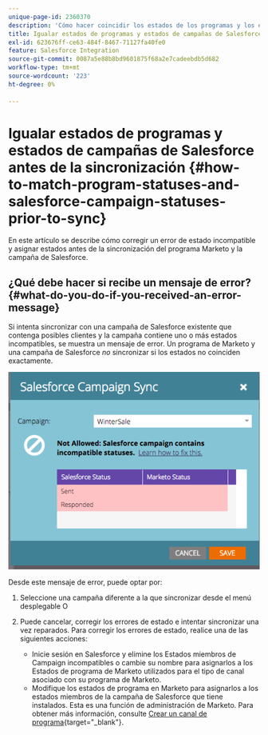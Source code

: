 ```yaml
---
unique-page-id: 2360370
description: 'Cómo hacer coincidir los estados de los programas y los estados de las campañas de Salesforce antes de la sincronización: Documentos de Marketo: documentación del producto'
title: Igualar estados de programas y estados de campañas de Salesforce antes de la sincronización
exl-id: 623676ff-ce63-484f-8467-71127fa40fe0
feature: Salesforce Integration
source-git-commit: 0087a5e88b8bd9601875f68a2e7cadeebdb5d682
workflow-type: tm+mt
source-wordcount: '223'
ht-degree: 0%

---
```


# Igualar estados de programas y estados de campañas de Salesforce antes de la sincronización {#how-to-match-program-statuses-and-salesforce-campaign-statuses-prior-to-sync}

En este artículo se describe cómo corregir un error de estado incompatible y asignar estados antes de la sincronización del programa Marketo y la campaña de Salesforce.

## ¿Qué debe hacer si recibe un mensaje de error? {#what-do-you-do-if-you-received-an-error-message}

Si intenta sincronizar con una campaña de Salesforce existente que contenga posibles clientes y la campaña contiene uno o más estados incompatibles, se muestra un mensaje de error. Un programa de Marketo y una campaña de Salesforce *no* sincronizar si los estados no coinciden exactamente.

![](assets/image2015-7-22-9-3a23-3a29.png)

Desde este mensaje de error, puede optar por:

1. Seleccione una campaña diferente a la que sincronizar desde el menú desplegable O
1. Puede cancelar, corregir los errores de estado e intentar sincronizar una vez reparados. Para corregir los errores de estado, realice una de las siguientes acciones:

   * Inicie sesión en Salesforce y elimine los Estados miembros de Campaign incompatibles o cambie su nombre para asignarlos a los Estados de programa de Marketo utilizados para el tipo de canal asociado con su programa de Marketo.
   * Modifique los estados de programa en Marketo para asignarlos a los estados miembros de la campaña de Salesforce que tiene instalados. Esta es una función de administración de Marketo. Para obtener más información, consulte [Crear un canal de programa](/help/marketo/product-docs/administration/tags/create-a-program-channel.md){target="_blank"}.
